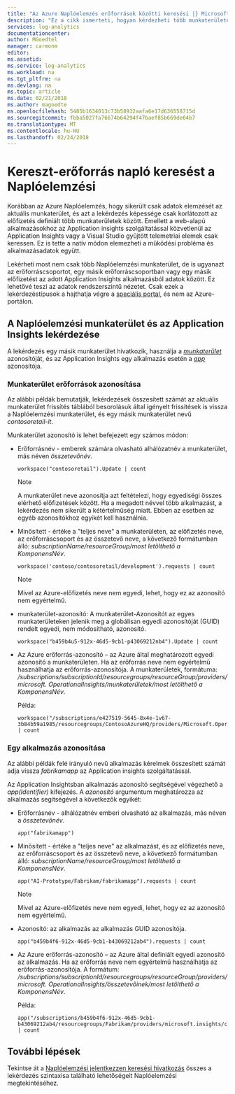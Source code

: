 ```yaml
---
title: "Az Azure Naplóelemzés erőforrások közötti keresési |} Microsoft Docs"
description: "Ez a cikk ismerteti, hogyan kérdezheti több munkaterületekkel és App Insights app erőforrásokon az előfizetésben."
services: log-analytics
documentationcenter: 
author: MGoedtel
manager: carmonm
editor: 
ms.assetid: 
ms.service: log-analytics
ms.workload: na
ms.tgt_pltfrm: na
ms.devlang: na
ms.topic: article
ms.date: 02/21/2018
ms.author: magoedte
ms.openlocfilehash: 5485b1634013c73b58932aafa6e17d636558715d
ms.sourcegitcommit: fbba5027fa76674b64294f47baef85b669de04b7
ms.translationtype: MT
ms.contentlocale: hu-HU
ms.lasthandoff: 02/24/2018
---
```

# <a name="perform-cross-resource-log-searches-in-log-analytics"></a>Kereszt-erőforrás napló keresést a Naplóelemzési  

Korábban az Azure Naplóelemzés, hogy sikerült csak adatok elemzését az aktuális munkaterület, és azt a lekérdezés képessége csak korlátozott az előfizetés definiált több munkaterületek között.  Emellett a web-alapú alkalmazásokhoz az Application insights szolgáltatással közvetlenül az Application Insights vagy a Visual Studio gyűjtött telemetriai elemek csak keressen.  Ez is tette a natív módon elemezheti a működési probléma és alkalmazásadatok együtt.   

Lekérheti most nem csak több Naplóelemzési munkaterület, de is ugyanazt az erőforráscsoportot, egy másik erőforráscsoportban vagy egy másik előfizetést az adott Application Insights alkalmazásból adatok között. Ez lehetővé teszi az adatok rendszerszintű nézetet.  Csak ezek a lekérdezéstípusok a hajthatja végre a [speciális portal](log-analytics-log-search-portals.md#advanced-analytics-portal), és nem az Azure-portálon.  

## <a name="querying-across-log-analytics-workspaces-and-from-application-insights"></a>A Naplóelemzési munkaterület és az Application Insights lekérdezése
A lekérdezés egy másik munkaterület hivatkozik, használja a [ *munkaterület* ](https://docs.loganalytics.io/docs/Language-Reference/Scope-functions/workspace()) azonosítóját, és az Application Insights egy alkalmazás esetén a [ *app* ](https://docs.loganalytics.io/docs/Language-Reference/Scope-functions/app())azonosítója.  

### <a name="identifying-workspace-resources"></a>Munkaterület erőforrások azonosítása
Az alábbi példák bemutatják, lekérdezések összesített számát az aktuális munkaterület frissítés táblából besorolásuk által igényelt frissítések is vissza a Naplóelemzési munkaterület, és egy másik munkaterület nevű  *contosoretail-it*. 

Munkaterület azonosító is lehet befejezett egy számos módon:

* Erőforrásnév - emberek számára olvasható alhálózatnév a munkaterület, más néven *összetevőnév*. 

    `workspace("contosoretail").Update | count`
 
    >[!NOTE]
    >A munkaterület neve azonosítja azt feltételezi, hogy egyediségi összes elérhető előfizetések között. Ha a megadott névvel több alkalmazást, a lekérdezés nem sikerült a kétértelműség miatt. Ebben az esetben az egyéb azonosítókhoz egyikét kell használnia.

* Minősített - értéke a "teljes neve" a munkaterületen, az előfizetés neve, az erőforráscsoport és az összetevő neve, a következő formátumban álló: *subscriptionName/resourceGroup/most letölthető a KomponensNév*. 

    `workspace('contoso/contosoretail/development').requests | count `

    >[!NOTE]
    >Mivel az Azure-előfizetés neve nem egyedi, lehet, hogy ez az azonosító nem egyértelmű. 
    >

* munkaterület-azonosító: A munkaterület-Azonosítót az egyes munkaterületeken jelenik meg a globálisan egyedi azonosítóját (GUID) rendelt egyedi, nem módosítható, azonosító.

    `workspace("b459b4u5-912x-46d5-9cb1-p43069212nb4").Update | count`

* Az Azure erőforrás-azonosító – az Azure által meghatározott egyedi azonosító a munkaterületen. Ha az erőforrás neve nem egyértelmű használhatja az erőforrás-azonosítója.  A munkaterületek, formátuma: */subscriptions/subscriptionId/resourcegroups/resourceGroup/providers/microsoft. OperationalInsights/munkaterületek/most letölthető a KomponensNév*.  

    Példa:
    ``` 
    workspace("/subscriptions/e427519-5645-8x4e-1v67-3b84b59a1985/resourcegroups/ContosoAzureHQ/providers/Microsoft.OperationalInsights/workspaces/contosoretail").Event | count
    ```

### <a name="identifying-an-application"></a>Egy alkalmazás azonosítása
Az alábbi példák felé irányuló nevű alkalmazás kérelmek összesített számát adja vissza *fabrikamapp* az Application insights szolgáltatással. 

Az Application Insightsban alkalmazás azonosító segítségével végezhető a *app(Identifier)* kifejezés.  A *azonosító* argumentum meghatározza az alkalmazás segítségével a következők egyikét:

* Erőforrásnév - alhálózatnév emberi olvasható az alkalmazás, más néven a *összetevőnév*.  

    `app("fabrikamapp")`

* Minősített - értéke a "teljes neve" az alkalmazást, és az előfizetés neve, az erőforráscsoport és az összetevő neve, a következő formátumban álló: *subscriptionName/resourceGroup/most letölthető a KomponensNév*. 

    `app("AI-Prototype/Fabrikam/fabrikamapp").requests | count`

     >[!NOTE]
    >Mivel az Azure-előfizetés neve nem egyedi, lehet, hogy ez az azonosító nem egyértelmű. 
    >

* Azonosító: az alkalmazás az alkalmazás GUID azonosítója.

    `app("b459b4f6-912x-46d5-9cb1-b43069212ab4").requests | count`

* Az Azure erőforrás-azonosító – az Azure által definiált egyedi azonosító az alkalmazás. Ha az erőforrás neve nem egyértelmű használhatja az erőforrás-azonosítója. A formátum: */subscriptions/subscriptionId/resourcegroups/resourceGroup/providers/microsoft. OperationalInsights/összetevőinek/most letölthető a KomponensNév*.  

    Példa:
    ```
    app("/subscriptions/b459b4f6-912x-46d5-9cb1-b43069212ab4/resourcegroups/Fabrikam/providers/microsoft.insights/components/fabrikamapp").requests | count
    ```

## <a name="next-steps"></a>További lépések

Tekintse át a [Naplóelemzési jelentkezzen keresési hivatkozás](https://docs.loganalytics.io/docs/Language-Reference) összes a lekérdezés szintaxisa található lehetőségeit Naplóelemzési megtekintéséhez.    